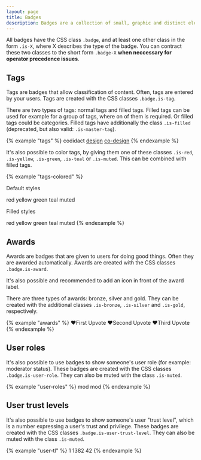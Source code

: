 ```yaml
---
layout: page
title: Badges
description: Badges are a collection of small, graphic and distinct elements that have in common, that they label something or express properties of something.
---
```


All badges have the CSS class `.badge`, and at least one other class in the form `.is-X`, where X describes the type of the badge. You can contract these two classes to the short form `.badge-X` **when neccessary for operator precedence issues**.

## Tags

Tags are badges that allow classification of content. Often, tags are entered by your users. Tags are created with the CSS classes `.badge.is-tag`.

There are two types of tags: normal tags and filled tags. Filled tags can be used for example for a group of tags, where on of them is required. Or filled tags could be categories. Filled tags have additionally the class `.is-filled` (deprecated, but also valid: `.is-master-tag`).

{% example "tags" %}
<span class="badge is-tag">codidact</span>
<a href="#" class="badge is-tag">design</a>
<a href="#" class="badge is-tag is-filled">co-design</a>
{% endexample %}

It's also possible to color tags, by giving them one of these classes `.is-red`, `.is-yellow`, `.is-green`, `.is-teal` or `.is-muted`. This can be combined with filled tags.

{% example "tags-colored" %}
<p>Default styles</p>
<span class="badge is-tag is-red">red</span>
<span class="badge is-tag is-yellow">yellow</span>
<span class="badge is-tag is-green">green</span>
<span class="badge is-tag is-teal">teal</span>
<span class="badge is-tag is-muted">muted</span>
<p>Filled styles</p>
<span class="badge is-tag is-filled is-red">red</span>
<span class="badge is-tag is-filled is-yellow">yellow</span>
<span class="badge is-tag is-filled is-green">green</span>
<span class="badge is-tag is-filled is-teal">teal</span>
<span class="badge is-tag is-filled is-muted">muted</span>
{% endexample %}


## Awards

Awards are badges that are given to users for doing good things. Often they are awarded automatically. Awards are created with the CSS classes `.badge.is-award`.</p>

It's also possible and recommended to add an icon in front of the award label.

There are three types of awards: bronze, silver and gold. They can be created with the additional classes `.is-bronze`, `.is-silver` and `.is-gold`, respectively.

{% example "awards" %}
<span class="badge is-award is-bronze"><span class="badge--icon">&#x2764;</span>First Upvote</span>
<span class="badge is-award is-silver"><span class="badge--icon">&#x2764;</span>Second Upvote</span>
<span class="badge is-award is-gold"><span class="badge--icon">&#x2764;</span>Third Upvote</span>
{% endexample %}


## User roles

It's also possible to use badges to show someone's user role (for example: moderator status). These badges are created with the CSS classes `.badge.is-user-role`. They can also be muted with the class `.is-muted`.

{% example "user-roles" %}
<span class="badge is-user-role">mod</span>
<span class="badge is-user-role is-muted">mod</span>
{% endexample %}


## User trust levels

It's also possible to use badges to show someone's user "trust level", which is a number expressing a user's trust and privilege. These badges are created with the CSS classes `.badge.is-user-trust-level`. They can also be muted with the class `.is-muted`.

{% example "user-tl" %}
<span class="badge is-user-trust-level">1</span>
<span class="badge is-user-trust-level">1382</span>
<span class="badge is-user-trust-level is-muted">42</span>
{% endexample %}